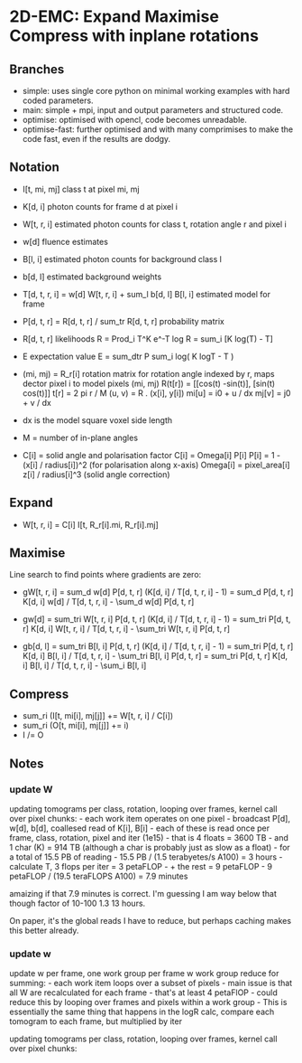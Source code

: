 # 2D-EMC: Expand Maximise Compress with inplane rotations

## Branches
- simple: uses single core python on minimal working examples with hard coded parameters. 
- main: simple + mpi, input and output parameters and structured code. 
- optimise: optimised with opencl, code becomes unreadable.
- optimise-fast: further optimised and with many comprimises to make the code fast, even if the results are dodgy.

## Notation
- I[t, mi, mj] class t at pixel mi, mj
- K[d, i] photon counts for frame d at pixel i
- W[t, r, i] estimated photon counts for class t, rotation angle r and pixel i
- w[d] fluence estimates
- B[l, i] estimated photon counts for background class l
- b[d, l] estimated background weights
- T[d, t, r, i] = w[d] W[t, r, i] + sum_l b[d, l] B[l, i] estimated model for frame
- P[d, t, r] = R[d, t, r] / sum_tr R[d, t, r] probability matrix 

- R[d, t, r] likelihoods
    R = Prod_i T^K e^-T 
    log R = sum_i [K log(T)  - T]

- E expectation value 
    E = sum_dtr P sum_i log( K logT - T ) 
- (mi, mj) = R_r[i] rotation matrix for rotation angle indexed by r, maps dector pixel i to model pixels (mi, mj)
    R(t[r]) = [[cos(t) -sin(t)], [sin(t) cos(t)]]
    t[r]    = 2 pi r / M 
    (u, v)  = R . (x[i], y[i])
    mi[u]    = i0 + u / dx
    mj[v]    = j0 + v / dx
- dx is the model square voxel side length
    
- M = number of in-plane angles
- C[i] = solid angle and polarisation factor 
    C[i]     = Omega[i] P[i]
    P[i]     = 1 - (x[i] / radius[i])^2 (for polarisation along x-axis)
    Omega[i] = pixel_area[i] z[i] / radius[i]^3 (solid angle correction)

## Expand
- W[t, r, i] = C[i] I[t, R_r[i].mi, R_r[i].mj]

## Maximise
Line search to find points where gradients are zero:

- gW[t, r, i] = sum_d w[d] P[d, t, r] (K[d, i] / T[d, t, r, i] - 1)
    = sum_d P[d, t, r] K[d, i] w[d] / T[d, t, r, i]  - \sum_d w[d] P[d, t, r] 

- gw[d] = sum_tri W[t, r, i] P[d, t, r] (K[d, i] / T[d, t, r, i] - 1)
    = sum_tri P[d, t, r] K[d, i] W[t, r, i] / T[d, t, r, i]  - \sum_tri W[t, r, i] P[d, t, r] 

- gb[d, l] = sum_tri B[l, i] P[d, t, r] (K[d, i] / T[d, t, r, i] - 1)
    = sum_tri P[d, t, r] K[d, i] B[l, i] / T[d, t, r, i]  - \sum_tri B[l, i] P[d, t, r] 
    = sum_tri P[d, t, r] K[d, i] B[l, i] / T[d, t, r, i]  - \sum_i B[l, i] 

## Compress
- sum_ri (I[t, mi[i], mj[j]] += W[t, r, i] / C[i])
- sum_ri (O[t, mi[i], mj[j]] += i)
- I /= O

## Notes
### update W
updating tomograms per class, rotation, looping over frames, kernel call over pixel chunks:
    - each work item operates on one pixel 
    - broadcast P[d], w[d], b[d], coallesed read of K[i], B[i]
    - each of these is read once per frame, class, rotation, pixel and iter (1e15)
    - that is 4 floats = 3600 TB 
    - and 1 char (K) = 914 TB (although a char is probably just as slow as a float)
    - for a total of 15.5 PB of reading
    - 15.5 PB / (1.5 terabyetes/s A100) = 3 hours
    - calculate T, 3 flops per iter = 3 petaFLOP
    - + the rest = 9 petaFLOP
    - 9 petaFLOP / (19.5 teraFLOPS A100) = 7.9 minutes

amaizing if that 7.9 minutes is correct. I'm guessing I am way below that though factor of 10-100 1.3 13 hours.

On paper, it's the global reads I have to reduce, but perhaps caching makes this better already.

### update w
update w per frame, one work group per frame w work group reduce for summing:
    - each work item loops over a subset of pixels
    - main issue is that all W are recalculated for each frame
    - that's at least 4 petaFlOP 
    - could reduce this by looping over frames and pixels within a work group
    - This is essentially the same thing that happens in the logR calc, compare 
      each tomogram to each frame, but multiplied by iter
    
    
updating tomograms per class, rotation, looping over frames, kernel call over pixel chunks:
